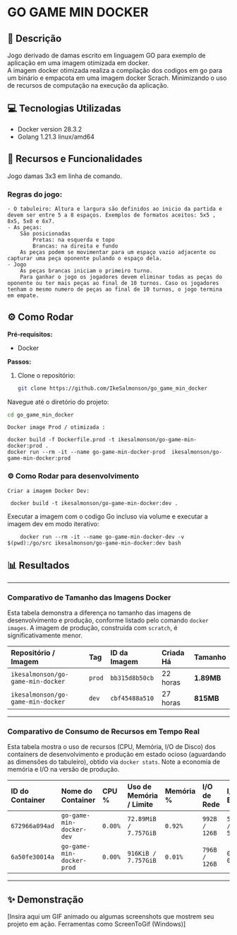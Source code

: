 # GO GAME MIN DOCKER 

## 📝 Descrição
Jogo derivado de damas escrito em linguagem GO para exemplo de aplicação em uma imagem otimizada em docker. <br>
A imagem docker otimizada realiza a compilação dos codigos em go para um binário e empacota em uma imagem docker Scrach. Minimizando o uso de recursos de computação na execução da aplicação.


## 💻 Tecnologias Utilizadas
- Docker version 28.3.2
- Golang 1.21.3 linux/amd64

## 🚀 Recursos e Funcionalidades
Jogo damas 3x3 em linha de comando.

### Regras do jogo: 
    - O tabuleiro: Altura e largura são definidos ao inicio da partida e devem ser entre 5 a 8 espaços. Exemplos de formatos aceitos: 5x5 , 8x5, 5x8 e 6x7.
    - As peças:
        São posicionadas 
            Pretas: na esquerda e topo
            Brancas: na direita e fundo  
        As peças podem se movimentar para um espaço vazio adjacente ou capturar uma peça oponente pulando o espaço dela.
    - Jogo 
        As peças brancas iniciam o primeiro turno.
        Para ganhar o jogo os jogadores devem eliminar todas as peças do oponente ou ter mais peças ao final de 10 turnos. Caso os jogadores tenham o mesmo numero de peças ao final de 10 turnos, o jogo termina em empate.      


## ⚙️ Como Rodar

**Pré-requisitos:**
- Docker

**Passos:**
1. Clone o repositório:
   ```bash
   git clone https://github.com/IkeSalmonson/go_game_min_docker
   ```
Navegue até o diretório do projeto:
``` bash
cd go_game_min_docker
```

	Docker image Prod / otimizada : 
	
	docker build -f Dockerfile.prod -t ikesalmonson/go-game-min-docker:prod .
	docker run --rm -it --name go-game-min-docker-prod  ikesalmonson/go-game-min-docker:prod 

 

### ⚙️ Como Rodar para desenvolvimento
	Criar a imagem Docker Dev:
   ``` 
    docker build -t ikesalmonson/go-game-min-docker:dev .   
   ```
Executar a imagem com o codigo Go incluso via volume e executar a imagem dev em modo iterativo: 
``` 
    docker run --rm -it --name go-game-min-docker-dev -v $(pwd):/go/src ikesalmonson/go-game-min-docker:dev bash 
```


## 📊 Resultados

---

### Comparativo de Tamanho das Imagens Docker

Esta tabela demonstra a diferença no tamanho das imagens de desenvolvimento e produção, conforme listado pelo comando `docker images`. A imagem de produção, construída com `scratch`, é significativamente menor.

| Repositório / Imagem | Tag    | ID da Imagem | Criada Há | Tamanho |
| :------------------- | :----- | :----------- | :-------- | :------ |
| `ikesalmonson/go-game-min-docker` | `prod` | `bb315d8b50cb` | 22 horas  | **1.89MB** |
| `ikesalmonson/go-game-min-docker` | `dev`  | `cbf45488a510` | 27 horas  | **815MB** |

---

### Comparativo de Consumo de Recursos em Tempo Real

Esta tabela mostra o uso de recursos (CPU, Memória, I/O de Disco) dos containers de desenvolvimento e produção em estado ocioso (aguardando as dimensões do tabuleiro), obtido via `docker stats`. Note a economia de memória e I/O na versão de produção.

| ID do Container | Nome do Container       | CPU %  | Uso de Memória / Limite | Memória % | I/O de Rede | I/O de Bloco | PIDs |
| :-------------- | :---------------------- | :----- | :---------------------- | :-------- | :---------- | :----------- | :--- |
| `672966a094ad`  | `go-game-min-docker-dev` | `0.00%` | `72.89MiB / 7.757GiB`   | `0.92%`   | `992B / 126B` | `51.3MB / 56.3MB` | `17` |
| `6a50fe30014a`  | `go-game-min-docker-prod`| `0.00%` | `916KiB / 7.757GiB`     | `0.01%`   | `796B / 126B` | `0B / 0B`    | `5`  |

---


## ✨ Demonstração

[Insira aqui um GIF animado ou algumas screenshots que mostrem seu projeto em ação. Ferramentas como ScreenToGif (Windows)]

